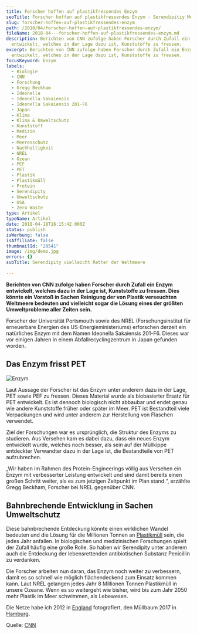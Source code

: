 ```yaml
---
title: Forscher hoffen auf plastikfressendes Enzym
seoTitle: Forscher hoffen auf plastikfressendes Enzym - Serendipitiy Meeresretter?
slug: forscher-hoffen-auf-plastikfressendes-enzym
path: /2018/04/forscher-hoffen-auf-plastikfressendes-enzym/
fileName: 2018-04---forscher-hoffen-auf-plastikfressendes-enzym.md
description: Berichten von CNN zufolge haben Forscher durch Zufall ein Enzym
  entwickelt, welches in der Lage dazu ist, Kunststoffe zu fressen.
excerpt: Berichten von CNN zufolge haben Forscher durch Zufall ein Enzym
  entwickelt, welches in der Lage dazu ist, Kunststoffe zu fressen.
focusKeyword: Enzym
labels:
  - Biologie
  - CNN
  - Forschung
  - Gregg Beckham
  - Ideonella
  - Ideonella Sakaiensis
  - Ideonella Sakaiensis 201-F6
  - Japan
  - Klima
  - Klima & Umweltschutz
  - Kunststoff
  - Medizin
  - Meer
  - Meeresschutz
  - Nachhaltigkeit
  - NREL
  - Ozean
  - PEF
  - PET
  - Plastik
  - Plastikmüll
  - Protein
  - Serendipity
  - Umweltschutz
  - USA
  - Zero Waste
type: Artikel
typeName: Artikel
date: 2018-04-18T16:15:42.000Z
status: publish
isWerbung: false
isAffiliate: false
thumbnailId: "20541"
image: /img/demo.jpg
errors: {}
subTitle: Serendipity vielleicht Retter der Weltmeere
  
---
```


**Berichten von CNN zufolge haben Forscher durch Zufall ein Enzym entwickelt,
welches dazu in der Lage ist, Kunststoffe zu fressen. Dies könnte ein Vorstoß in
Sachen Reinigung der von Plastik verseuchten Weltmeere bedeuten und vielleicht
sogar die Lösung eines der größten Umweltprobleme aller Zeiten sein.**

Forscher der Universität Portsmouth sowie des NREL (Forschungsinstitut für
erneuerbare Energien des US-Energieministeriums) erforschen derzeit ein
natürliches Enzym mit dem Namen Ideonella Sakaiensis 201-F6. Dieses war vor
einigen Jahren in einem Abfallrecyclingzentrum in Japan gefunden worden.

## Das Enzym frisst PET

![Enzym](http://cardamonchai.com/wp-content/uploads/2018/04/31623226645_cf9554d7ea_z-400x600.jpg)

Laut Aussage der Forscher ist das Enzym unter anderem dazu in der Lage, PET
sowie PEF zu fressen. Dieses Material wurde als biobasierter Ersatz für PET
entwickelt. Es ist dennoch biologisch nicht abbaubar und endet genau wie andere
Kunststoffe früher oder später im Meer. PET ist Bestandteil viele Verpackungen
und wird unter anderem zur Herstellung von Flaschen verwendet.

Ziel der Forschungen war es ursprünglich, die Struktur des Enzyms zu studieren.
Aus Versehen kam es dabei dazu, dass ein neues Enzym entwickelt wurde, welches
noch besser, als sein auf der Müllkippe entdeckter Verwandter dazu in der Lage
ist, die Bestandteile von PET aufzubrechen.

„Wir haben im Rahmen des Protein-Engineerings völlig aus Versehen ein Enzym mit
verbesserter Leistung entwickelt und sind damit bereits einen großen Schritt
weiter, als es zum jetzigen Zeitpunkt im Plan stand.“, erzählte Gregg Beckham,
Forscher bei NREL gegenüber CNN.

## Bahnbrechende Entwicklung in Sachen Umweltschutz

Diese bahnbrechende Entdeckung könnte einen wirklichen Wandel bedeuten und die
Lösung für die Millionen Tonnen an
[Plastikmüll](/2017/08/kenia-sagt-plastiktueten-nein-danke/) sein, die jedes
Jahr anfallen. In biologischen und medizinischen Forschungen spielt der Zufall
häufig eine große Rolle. So haben wir Serendipity unter anderem auch die
Entdeckung der lebensrettenden antibiotischen Substanz Penicillin zu verdanken.

Die Forscher arbeiten nun daran, das Enzym noch weiter zu verbessern, damit es
so schnell wie möglich flächendeckend zum Einsatz kommen kann. Laut NREL
gelangen jedes Jahr 8 Millionen Tonnen Plastikmüll in unsere Ozeane. Wenn es so
weitergeht wie bisher, wird bis zum Jahr 2050 mehr Plastik im Meer schwimmen,
als Lebewesen.

Die Netze habe ich 2012 in [England](/2012/07/der-kater-und-der-leuchtturm/)
fotografiert, den Müllbaum 2017 in
[Hamburg](/2016/12/die-elbe-in-altona-winterlicher-spaziergang/).

Quelle:
[CNN](https://edition.cnn.com/2018/04/16/world/plastic-pollution-science-environment-enzyme-intl/index.html)

  